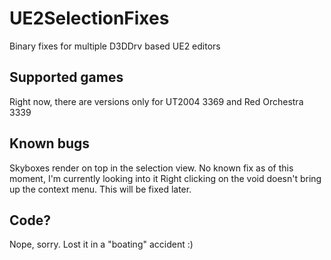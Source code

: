 # UE2SelectionFixes
Binary fixes for multiple D3DDrv based UE2 editors

## Supported games
Right now, there are versions only for UT2004 3369 and Red Orchestra 3339

## Known bugs
Skyboxes render on top in the selection view. No known fix as of this moment, I'm currently looking into it
Right clicking on the void doesn't bring up the context menu. This will be fixed later.

## Code?
Nope, sorry. Lost it in a "boating" accident :)
